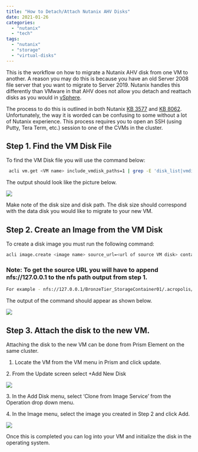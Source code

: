 ```yaml
---
title: "How to Detach/Attach Nutanix AHV Disks"
date: 2021-01-26
categories: 
  - "nutanix"
  - "tech"
tags: 
  - "nutanix"
  - "storage"
  - "virtual-disks"
---
```


This is the workflow on how to migrate a Nutanix AHV disk from one VM to another. A reason you may do this is because you have an old Server 2008 file server that you want to migrate to Server 2019. Nutanix handles this differently than VMware in that AHV does not allow you detach and reattach disks as you would in [vSphere](https://www.altaro.com/vmware/how-to-clone-vms-vcenter/).

The process to do this is outlined in both Nutanix [KB 3577](https://portal.nutanix.com/page/documents/kbs/details?targetId=kA032000000PMcKCAW) and [KB 8062](https://portal.nutanix.com/page/documents/kbs/details?targetId=kA00e000000Cr6CCAS). Unfortunately, the way it is worded can be confusing to some without a lot of Nutanix experience. This process requires you to open an SSH (using Putty, Tera Term, etc.) session to one of the CVMs in the cluster.  

## Step 1. Find the VM Disk File

To find the VM Disk file you will use the command below:

```bash
 acli vm.get <VM name> include_vmdisk_paths=1 | grep -E 'disk_list|vmdisk_nfs_path|vmdisk_size|vmdisk_uuid'
```

The output should look like the picture below.

[![](https://sherifalghalistaticsite.blob.core.windows.net/images/DiskList-1.png)](https://sherifalghalistaticsite.blob.core.windows.net/images/DiskList-1.png)

Make note of the disk size and disk path. The disk size should correspond with the data disk you would like to migrate to your new VM.

## Step 2. Create an Image from the VM Disk

To create a disk image you must run the following command:

```bash
acli image.create <image name> source_url=<url of source VM disk> container=<target container name> image_type=kDiskImage
```

### Note: To get the source URL you will have to append nfs://127.0.0.1 to the nfs path output from step 1.

```bash
For example - nfs://127.0.0.1/BronzeTier_StorageContainer01/.acropolis/vmdisk/be06372a-b8c5-4544-b451-12b608615248  
```

The output of the command should appear as shown below.

[![](https://sherifalghalistaticsite.blob.core.windows.net/images/ImageCreate-1.png)](https://sherifalghalistaticsite.blob.core.windows.net/images/ImageCreate-1.png)

## Step 3. Attach the disk to the new VM.

Attaching the disk to the new VM can be done from Prism Element on the same cluster.

1. Locate the VM from the VM menu in Prism and click update.

2\. From the Update screen select +Add New Disk

[![](https://sherifalghalistaticsite.blob.core.windows.net/images/Update-AddDisk-1.jpg)](https://sherifalghalistaticsite.blob.core.windows.net/images/Update-AddDisk-1.jpg)

3\. In the Add Disk menu, select ‘Clone from Image Service’ from the Operation drop down menu.

4\. In the Image menu, select the image you created in Step 2 and click Add.

[![](https://sherifalghalistaticsite.blob.core.windows.net/images/AddDisk-ImageClone-1.jpg)](https://sherifalghalistaticsite.blob.core.windows.net/images/AddDisk-ImageClone-1.jpg)

Once this is completed you can log into your VM and initialize the disk in the operating system.
